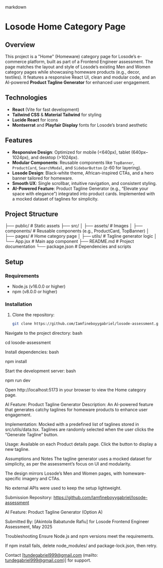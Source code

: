 markdown

# Losode Home Category Page

## Overview

This project is a "Home" (Homeware) category page for Losode’s e-commerce platform, built as part of a Frontend Engineer assessment. The page matches the layout and style of Losode’s existing Men and Women category pages while showcasing homeware products (e.g., decor, textiles). It features a responsive React UI, clean and modular code, and an AI-powered **Product Tagline Generator** for enhanced user engagement.

## Technologies

- **React** (Vite for fast development)
- **Tailwind CSS** & **Material Tailwind** for styling
- **Lucide React** for icons
- **Montserrat** and **Playfair Display** fonts for Losode’s brand aesthetic

## Features

- **Responsive Design**: Optimized for mobile (<640px), tablet (640px–1024px), and desktop (>1024px).
- **Modular Components**: Reusable components like `TopBanner`, `ProductCard`, `SearchModal`, and `SidebarButton` (z-60 for layering).
- **Losode Design**: Black-white theme, African-inspired CTAs, and a hero banner tailored for homeware.
- **Smooth UX**: Single scrollbar, intuitive navigation, and consistent styling.
- **AI-Powered Feature**: Product Tagline Generator (e.g., “Elevate your space with elegance”) integrated into product cards. Implemented with a mocked dataset of taglines for simplicity.

## Project Structure

├── public/ # Static assets
├── src/
│ ├── assets/ # Images
│ ├── components/ # Reusable components (e.g., ProductCard, TopBanner)
│ ├── pages/ # Home category page
│ ├── utils/ # Tagline generator logic
│ └── App.jsx # Main app component
├── README.md # Project documentation
└── package.json # Dependencies and scripts

## Setup

### Requirements

- Node.js (v16.0.0 or higher)
- npm (v8.0.0 or higher)

### Installation

1. Clone the repository:
   ```bash
   git clone https://github.com/Iamfineboyygabriel/losode-assessment.git
   ```

Navigate to the project directory:
bash

cd losode-assessment

Install dependencies:
bash

npm install

Start the development server:
bash

npm run dev

Open http://localhost:5173 in your browser to view the Home category page.

AI Feature: Product Tagline Generator
Description: An AI-powered feature that generates catchy taglines for homeware products to enhance user engagement.

Implementation: Mocked with a predefined list of taglines stored in src/utils/data.tsx. Taglines are randomly selected when the user clicks the “Generate Tagline” button.

Usage: Available on each Product details page. Click the button to display a new tagline.

Assumptions and Notes
The tagline generator uses a mocked dataset for simplicity, as per the assessment’s focus on UI and modularity.

The design mirrors Losode’s Men and Women pages, with homeware-specific imagery and CTAs.

No external APIs were used to keep the setup lightweight.

Submission
Repository: https://github.com/Iamfineboyygabriel/losode-assessment

AI Feature: Product Tagline Generator (Option A)

Submitted By: [Akintola Babatunde Rafiu] for Losode Frontend Engineer Assessment, May 2025

Troubleshooting
Ensure Node.js and npm versions meet the requirements.

If npm install fails, delete node_modules/ and package-lock.json, then retry.

Contact [tundegabriel999@gmail.com (mailto: tundegabriel999@gmail.com)] for support.
